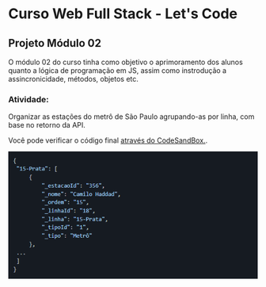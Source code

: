 # Curso Web Full Stack - Let's Code

## Projeto Módulo 02

O módulo 02 do curso tinha como objetivo o aprimoramento dos alunos quanto a lógica de programação em JS, assim como instrodução a assincronicidade, métodos, objetos etc.

### Atividade:

Organizar as estações do metrô de São Paulo agrupando-as por linha, com base no retorno da API.

Você pode verificar o código final [através do CodeSandBox.](https://codesandbox.io/s/proj-modulo02-filipesilva-jmclj?file=/src/index.js).

![Formato de saida do dado esperado](/Capturar.PNG)

